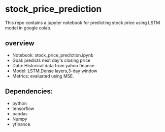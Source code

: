 # stock_price_prediction
This repo contains a jupyter notebook for predicting stock price using LSTM model in google colab.

## overview
- Notebook: stock_price_prediction.ipynb
- Goal: predicts next day's closing price
- Data: Historical data from yahoo finance
- Model: LSTM,Dense layers,3-day window
- Metrics: evaluated using MSE.

## Dependencies:
- python
- tensorflow
- pandas
- Numpy
- yfinance.
